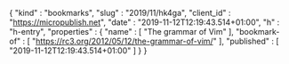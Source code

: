 {
  "kind" : "bookmarks",
  "slug" : "2019/11/hk4ga",
  "client_id" : "https://micropublish.net",
  "date" : "2019-11-12T12:19:43.514+01:00",
  "h" : "h-entry",
  "properties" : {
    "name" : [ "The grammar of Vim" ],
    "bookmark-of" : [ "https://rc3.org/2012/05/12/the-grammar-of-vim/" ],
    "published" : [ "2019-11-12T12:19:43.514+01:00" ]
  }
}
